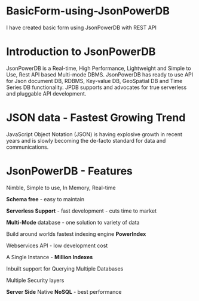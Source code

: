 # BasicForm-using-JsonPowerDB
I have created basic form using JsonPowerDB with REST API
# Introduction to JsonPowerDB
JsonPowerDB is a Real-time, High Performance, Lightweight and Simple to Use, Rest API based Multi-mode DBMS. 
JsonPowerDB has ready to use API for Json document DB, RDBMS, Key-value DB, GeoSpatial DB and Time Series DB functionality. 
JPDB supports and advocates for true serverless and pluggable API development.
# JSON data - Fastest Growing Trend
JavaScript Object Notation (JSON) is having explosive growth in recent years and is slowly becoming the de-facto standard for data and communications.
# JsonPowerDB - Features
Nimble, Simple to use, In Memory, Real-time

**Schema free** - easy to maintain

**Serverless Support** - fast development - cuts time to market

**Multi-Mode** database - one solution to variety of data

Build around worlds fastest indexing engine **PowerIndex**

Webservices API - low development cost

A Single Instance - **Million Indexes**

Inbuilt support for Querying Multiple Databases

Multiple Security layers

**Server Side** Native **NoSQL** - best performance
